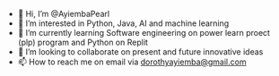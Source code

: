 - 👋 Hi, I’m @AyiembaPearl
- 👀 I’m interested in Python, Java, AI and machine learning
- 🌱 I’m currently learning Software engineering on power learn proect (plp) program and Python on Replit 
- 💞️ I’m looking to collaborate on present and future innovative ideas
- 📫 How to reach me on email via dorothyayiemba@gmail.com

<!---
AyiembaPearl/AyiembaPearl is a ✨ special ✨ repository because its `README.md` (this file) appears on your GitHub profile.
You can click the Preview link to take a look at your changes.
--->
